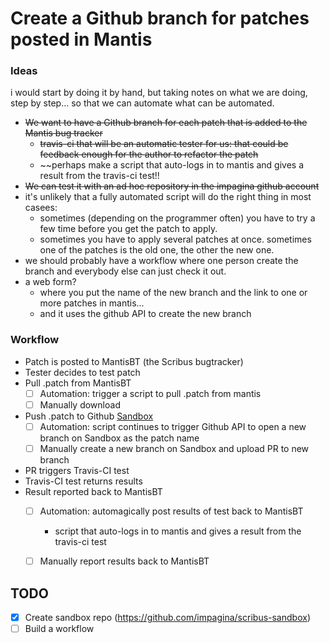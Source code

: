 # Create a Github branch for patches posted in Mantis

### Ideas 

i would start by doing it by hand, but taking notes on what we are doing, step by step... so that we can automate what can be automated.

- ~~We want to have a Github branch for each patch that is added to the Mantis bug tracker~~
  - ~~travis-ci that will be an automatic tester for us: that could be feedback enough for the author to refactor the patch~~
  - ~~perhaps make a script that auto-logs in to mantis and gives a result from the travis-ci test!!
- ~~We can test it with an ad hoc repository in the impagina github account~~
- it's unlikely that a fully automated script will do the right thing in most casees:
  - sometimes (depending on the programmer often) you have to try a few time before you get the patch to apply.
  - sometimes you have to apply several patches at once. sometimes one of the patches is the old one, the other the new one.
-  we should probably have a workflow where one person create the branch and everybody else can just check it out.
- a web form?
  - where you put the name of the new branch and the link to one or more patches in mantis...
  - and it uses the github API to create the new branch

### Workflow
* Patch is posted to MantisBT (the Scribus bugtracker)
* Tester decides to test patch
* Pull .patch from MantisBT
  - [ ] Automation: trigger a script to pull .patch from mantis
  - [ ] Manually download
* Push .patch to Github [Sandbox](https://github.com/impagina/scribus-sandbox)
  - [ ] Automation: script continues to trigger Github API to open a new branch on Sandbox as the patch name
  - [ ] Manually create a new branch on Sandbox and upload PR to new branch
* PR triggers Travis-CI test
* Travis-CI test returns results 
* Result reported back to MantisBT
  - [ ] Automation: automagically post results of test back to MantisBT
    *  script that auto-logs in to mantis and gives a result from the travis-ci test
  - [ ] Manually report results back to MantisBT



## TODO
- [x] Create sandbox repo (https://github.com/impagina/scribus-sandbox)
- [ ] Build a workflow 
